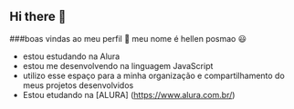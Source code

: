## Hi there 👋

###boas vindas ao meu perfil 💙
meu nome é hellen posmao 😃
- estou estudando na Alura
- estou me desenvolvendo na linguagem JavaScript
- utilizo esse espaço para a minha organização
e compartilhamento do meus projetos desenvolvidos
- Estou etudando na [ALURA] (https://www.alura.com.br/)
